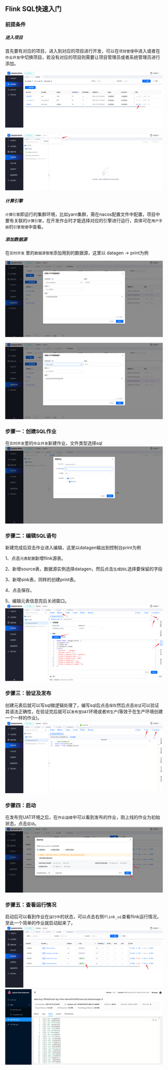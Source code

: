 ## Flink SQL快速入门
### 前提条件

##### 进入项目

首先要有对应的项目，进入到对应的项目进行开发，可以在`项目管理`中进入或者在`作业开发`中切换项目，若没有对应的项目则需要让项目管理员或者系统管理员进行添加。

![](image/quickStart/进入项目.png)

![](image/quickStart/切换项目.png)

##### **计算引擎**

`计算引擎`即运行的集群环境，比如yarn集群，需在nacos配置文件中配置，项目中要有关联的`计算引擎`，在开发作业时才能选择对应的引擎进行运行，具体可在`用户手册`的`引擎管理`中查看。


##### 添加数据源

在`实时开发` 里的`数据源管理`添加用到的数据源，这里以 datagen -> print为例

![](image/quickStart/添加数据源datagen.png)

![](image/quickStart/添加数据源print.png)



### 步骤一：创建SQL作业

在`实时开发`里的`作业开发`新建作业，文件类型选择sql
![c8f1153094d24a0c97726a051648a3b8.png](image/quickStart/新建sql作业.png)



### 步骤二：编辑SQL语句

新建完成后双击作业进入编辑，这里以datagen输出到控制台print为例

1、点击`元表配置`新增flink源表。

2、新增source表，数据源实例选择datagen，然后点击`生成DDL`选择要保留的字段

3、新增sink表，同样的创建print表。

4、点击保存。

5、编辑元表信息完后关闭窗口。
![8ff751569e6e2220b98fdb47efc9d9f1.png](image/quickStart/元表配置.png)



### 步骤三：验证及发布

创建元表后就可以写sql做逻辑处理了，编写sql后点击`保存`然后点击`验证`可以验证其语法正确性，在验证完后就可以`发布至UAT`环境或者`转生产`(等效于在生产环境创建一个一样的作业)。
![a2b63af6a3adda542ae4f9729111c1ca.png](image/quickStart/编辑sql.png)



### 步骤四：启动

在发布完UAT环境之后，在`作业运维`中可以看到发布的作业，刚上线的作业为初始状态，点击`启动`。
![95e3c486390469081e7161d0f6a1155c.png](image/quickStart/启动作业.png)



### 步骤五：查看运行情况

启动后可以看到作业在`运行中`的状态，可以点击右侧`flink_ui`查看flink运行情况，至此一个简单的作业就启动起来了。
![](image/quickStart/运行中.png)
![](image/quickStart/控制台输出.png)





